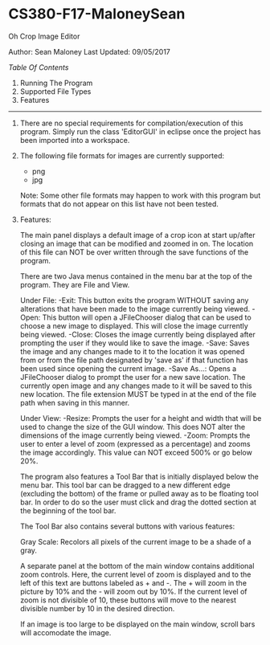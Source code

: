 # CS380-F17-MaloneySean
Oh Crop Image Editor

Author: Sean Maloney
Last Updated: 09/05/2017


   *Table Of Contents*

1. Running The Program
2. Supported File Types
3. Features



**************************

1. There are no special requirements for compilation/execution of this program. Simply run the class 'EditorGUI' in eclipse
once the project has been imported into a workspace.

2. The following file formats for images are currently supported:
	- png
	- jpg
	
	Note: Some other file formats may happen to work with this program but formats that do not
	appear on this list have not been tested.

3. Features:

   The main panel displays a default image of a crop icon at start up/after closing an image that can be modified and zoomed in on. The location
   of this file can NOT be over written through the save functions of the program.
   
   There are two Java menus contained in the menu bar at the top of the program. They are File and View.
   
   Under File:
      -Exit: This button exits the program WITHOUT saving any alterations that have been made to the image currently being viewed.
      -Open: This button will open a JFileChooser dialog that can be used to choose a new image to displayed. This will close the image
      currently being viewed.
      -Close: Closes the image currently being displayed after prompting the user if they would like to save the image.
      -Save: Saves the image and any changes made to it to the location it was opened from or from the file path designated by 'save as' if
      that function has been used since opening the current image.
      -Save As...: Opens a JFileChooser dialog to prompt the user for a new save location. The currently open image and any changes made to it
      will be saved to this new location. The file extension MUST be typed in at the end of the file path when saving in this manner.
      
      
   Under View:
   	  -Resize: Prompts the user for a height and width that will be used to change the size of the GUI window. This does NOT alter the dimensions
   	  of the image currently being viewed.
   	  -Zoom: Prompts the user to enter a level of zoom (expressed as a percentage) and zooms the image accordingly. This value can NOT exceed 
   	  500% or go below 20%.
   	  
   The program also features a Tool Bar that is initially displayed below the menu bar. This tool bar can be dragged to a new different edge 
   (excluding the bottom) of the frame or pulled away as to be  floating tool bar. In order to do so the user must click and drag the dotted 
   section at the beginning of the tool bar.
   
   The Tool Bar also contains several buttons with various features:
   
   Gray Scale: Recolors all pixels of the current image to be a shade of a gray.
         
   A separate panel at the bottom of the main window contains additional zoom controls. Here, the current level of zoom is displayed and to the 
   left of this text are buttons labeled as + and -. The + will zoom in the picture by 10% and the - will zoom out by 10%. If the current level of
   zoom is not divisible of 10, these buttons will move to the nearest divisible number by 10 in the desired direction.
   
   If an image is too large to be displayed on the main window, scroll bars will accomodate the image.
  
